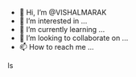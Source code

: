- 👋 Hi, I’m @VISHALMARAK
- 👀 I’m interested in ...
- 🌱 I’m currently learning ...
- 💞️ I’m looking to collaborate on ...
- 📫 How to reach me ...

<!---
VISHALMARAK/VISHALMARAK is a ✨ special ✨ repository because its `README.md` (this file) appears on your GitHub profile.
You can click the Preview link to take a look at your changes.
--->ls

